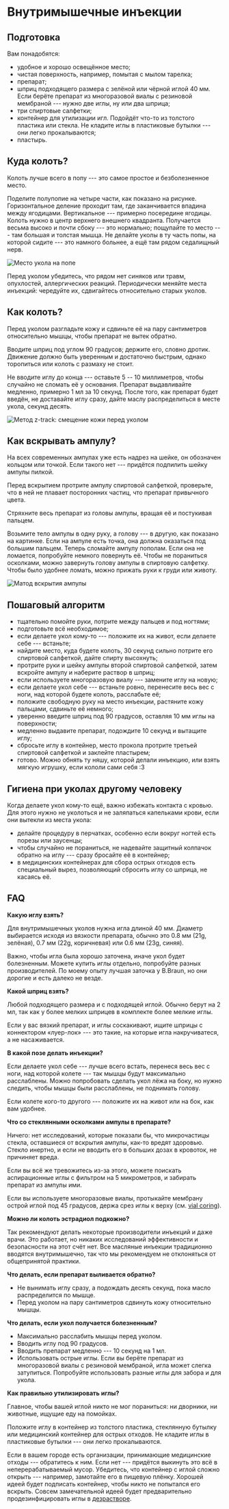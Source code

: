 # Внутримышечные инъекции

## Подготовка

Вам понадобятся:

- удобное и хорошо освещённое место;
- чистая поверхность, например, помытая с мылом тарелка;
- препарат;
- шприц подходящего размера с зелёной или чёрной иглой 40 мм. Если берёте препарат из многоразовой виалы с резиновой мембраной --- нужно две иглы, ну или два шприца;
- три спиртовые салфетки;
- контейнер для утилизации игл. Подойдёт что-то из толстого пластика или стекла. Не кладите иглы в пластиковые бутылки --- они легко прокалываются;
- пластырь.

## Куда колоть?

Колоть лучше всего в попу --- это самое простое и безболезненное место.

Поделите полупопие на четыре части, как показано на рисунке. Горизонтальное деление проходит там, где заканчивается впадина между ягодицами. Вертикальное --- примерно посередине ягодицы. Колоть нужно в центр верхнего внешнего квадранта. Получается весьма высоко и почти сбоку --- это нормально; пощупайте то место --- там большая и толстая мышца. Не делайте уколы в ту часть попы, на которой сидите --- это намного больнее, а ещё там рядом cедалищный нерв.

![Место укола на попе](injections-img/site.jpg)

Перед уколом убедитесь, что рядом нет синяков или травм, опухлостей, аллергических реакций. Периодически меняйте места инъекций: чередуйте их, сдвигайтесь относительно старых уколов.

## Как колоть?

Перед уколом разгладьте кожу и сдвиньте её на пару сантиметров относительно мышцы, чтобы препарат не вытек обратно.

Вводите шприц под углом 90 градусов; держите его, словно дротик. Движение должно быть уверенным и достаточно быстрым, однако торопиться или колоть с размаху не стоит.

Не вводите иглу до конца --- оставьте 5 -- 10 миллиметров, чтобы случайно не сломать её у основания. Препарат выдавливайте медленно, примерно 1 мл за 10 секунд. После того, как препарат будет введён, не доставайте иглу сразу, дайте маслу распределиться в месте укола, секунд десять.

![Метод z-track: смещение кожи перед уколом](injections-img/z-track.jpg)

## Как вскрывать ампулу?

На всех современных ампулах уже есть надрез на шейке, он обозначен кольцом или точкой. Если такого нет --- придётся подпилить шейку ампулы пилкой.

Перед вскрытием протрите ампулу спиртовой салфеткой, проверьте, что в ней не плавает посторонних частиц, что препарат привычного цвета.

Стряхните весь препарат из головы ампулы, вращая её и постукивая пальцем.

Возьмите тело ампулы в одну руку, а голову --- в другую, как показано на картинке. Если на ампуле есть точка, она должна оказаться под большим пальцем. Теперь сломайте ампулу пополам. Если она не ломается, попробуйте немного повернуть её. Чтобы не пораниться осколками, можно завернуть голову ампулы в спиртовую салфетку. Чтобы было удобнее ломать, можно прижать руки к груди или животу.

![Матод вскрытия ампулы](injections-img/vial-breaking.jpg)

## Пошаговый алгоритм

- тщательно помойте руки, потрите между пальцев и под ногтями;
- подготовьте всё необходимое;
- если делаете укол кому-то --- положите их на живот, если делаете себе --- встаньте;
- найдите место, куда будете колоть, 30 секунд сильно потрите его спиртовой салфеткой, дайте спирту высохнуть;
- протрите руки и шейку ампулы второй спиртовой салфеткой, затем вскройте ампулу и наберите раствор в шприц;
- если используете многоразовую виалу --- замените иглу на новую;
- если делаете укол себе --- встаньте ровно, перенесите весь вес с ноги, над которой будете колоть, расслабьте её;
- положите свободную руку на место инъекции, растяните кожу пальцами, сдвиньте её немного;
- уверенно введите шприц под 90 градусов, оставляя 10 мм иглы на поверхности;
- медленно выдавите препарат, подождите 10 секунд и вытащите иглу;
- сбросьте иглу в контейнер, место прокола протрите третьей спиртовой салфеткой и заклейте пластырем;
- готово. Можно обнять ту няшу, которой делали инъекцию, или взять мягкую игрушку, если кололи сами себя :3

## Гигиена при уколах другому человеку

Когда делаете укол кому-то ещё, важно избежать контакта с кровью. Для этого нужно не уколоться и не заляпаться капельками крови, если они вытекли из места укола:

- делайте процедуру в перчатках, особенно если вокруг ногтей есть порезы или заусенцы;
- чтобы случайно не пораниться, не надевайте защитный колпачок обратно на иглу --- сразу бросайте её в контейнер;
- в медицинских контейнерах для сбора острых отходов есть специальный вырез, позволяющий сбросить иглу со шприца, не касаясь её.

## FAQ

**Какую иглу взять?**

Для внутримышечных уколов нужна игла длиной 40 мм. Диаметр выбирается исходя из вязкости препарата, обычно это 0.8 мм (21g, зелёная), 0.7 мм (22g, коричневая) или 0.6 мм (23g, синяя).

Важно, чтобы игла была хорошо заточена, иначе укол будет болезненным. Можете купить иглы отдельно, попробуйте разных производителей. По моему опыту лучшая заточка у B.Braun, но они дорогие и есть далеко не везде.

**Какой шприц взять?**

Любой подходящего размера и с подходящей иглой. Обычно берут на 2 мл, так как у более мелких шприцев в комплекте более мелкие иглы.

Если у вас вязкий препарат, и иглы соскакивают, ищите шприцы с коннектором «луер-лок» --- это такие, на которые игла накручиватеся, а не насаживается.

**В какой позе делать инъекции?**

Если делаете укол себе --- лучше всего встать, перенеся весь вес с ноги, над которой колете --- так мышцы будут максимально расслаблены. Можно попробовать сделать укол лёжа на боку, но нужно следить, чтобы мышцы были расслаблены, не поднимать голову.

Если колете кого-то другого --- положите их на живот или на бок, как вам удобнее.

**Что со стеклянными осколками ампулы в препарате?**

Ничего: нет исследований, которые показали бы, что микрочастицы стекла, оставшиеся от вскрытия ампулы, как-то вредят здоровью. Стекло инертно, и если не вводить его в больших дозах в кровоток, не причиняет вреда.

Если вы всё же тревожитесь из-за этого, можете поискать аспирационные иглы с фильтром на 5 микрометров, и забирать препарат из ампулы ими.

Если вы используете многоразовые виалы, протыкайте мембрану острой иглой под 45 градусов, держа срез иглы к верху (см. [vial coring][coring]).

[coring]: https://cdn.ymaws.com/www.spineintervention.org/resource/resmgr/factfinder/FactFinder_2019_04_Vial_Cori.pdf

**Можно ли колоть эстрадиол подкожно?**

Так рекомендуют делать некоторые производители инъекций и даже врачи. Это работает, но никаких исследований эффективности и безопасности на этот счёт нет. Все масляные инъекции традиционно вводятся внутримышечно, так что мы рекомендуем не отклоняться от общепринятой практики.

**Что делать, если препарат выливается обратно?**

- Не вынимать иглу сразу, а подождать десять секунд, пока масло распределится по мышце.
- Перед уколом на пару сантиметров сдвинуть кожу относительно мышцы.

**Что делать, если укол получается болезненным?**

- Максимально расслабить мышцы перед уколом.
- Вводить иглу под 90 градусов.
- Вводить препарат медленно --- 10 секунд на 1 мл.
- Использовать острые иглы. Если вы берёте препарат из многоразовой виалы с резиновой мембраной, игла может слегка затупиться. Попробуйте использовать разные иглы для забора и для укола.

**Как правильно утилизировать иглы?**

Главное, чтобы вашей иглой никто не мог пораниться: ни дворники, ни животные, ищущие еду на помойках.

Положите иглу в контейнер из толстого пластика, стеклянную бутылку или медицинский контейнер для острых отходов. Не кладите иглы в пластиковые бутылки --- они легко прокалываются.

Если в вашем городе есть организации, принимающие медицинские отходы --- обратитесь к ним. Если нет --- придётся выкинуть это всё в неперерабатываемый мусор. Убедитесь, что контейнер с иглой сложно открыть --- например, замотайте его в пищевую плёнку. Хорошей идеей будет подписать контейнер, чтобы никто не попытался его вскрыть. Совсем замечательной идеей будет предварительно продезинфицировать иглы в [дезрастворе][dezr].

[dezr]: https://dezr.ru/spravochnik-dezsredstv/podbor-po-parametram/rezultat-podbora?flag2=on&flag10=on&act_gr[1]=0&act_gr[16]=0&act_gr[15]=0&act_gr[14]=0&act_gr[10]=0&act_gr[9]=0&act_gr[8]=0&act_gr[7]=0&act_gr[6]=0&act_gr[5]=0&act_gr[4]=0&act_gr[3]=0&act_gr[2]=0&act_gr[17]=0&act_gr[11]=0&packtype[2]=2&task=find&filter_type=simple&70b67a223705a987e2777acbcd304258=b33163991617ae00585dcb6b2a00bbda
